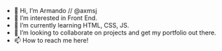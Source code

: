 - 👋 Hi, I’m Armando // @axmsj
- 👀 I’m interested in Front End.
- 🌱 I’m currently learning HTML, CSS, JS. 
- 💞️ I’m looking to collaborate on projects and get my portfolio out there.
- 📫 How to reach me here!


<!---
axmsj/axmsj is a ✨ special ✨ repository because its `README.md` (this file) appears on your GitHub profile.
You can click the Preview link to take a look at your changes.
--->
